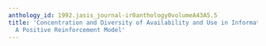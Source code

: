```yaml
---
anthology_id: 1992.jasis_journal-ir0anthology0volumeA43A5.5
title: 'Concentration and Diversity of Availability and Use in Information Systems:
  A Positive Reinforcement Model'
---
```

